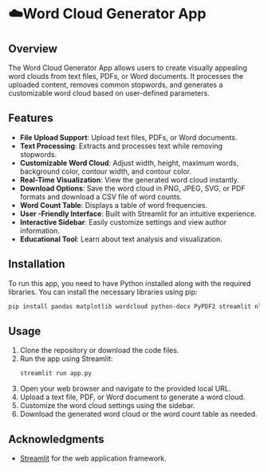 # ☁️Word Cloud Generator App

## Overview
The Word Cloud Generator App allows users to create visually appealing word clouds from text files, PDFs, or Word documents. It processes the uploaded content, removes common stopwords, and generates a customizable word cloud based on user-defined parameters.

## **Features**
- **File Upload Support**: Upload text files, PDFs, or Word documents.
- **Text Processing**: Extracts and processes text while removing stopwords.
- **Customizable Word Cloud**: Adjust width, height, maximum words, background color, contour width, and contour color.
- **Real-Time Visualization**: View the generated word cloud instantly.
- **Download Options**: Save the word cloud in PNG, JPEG, SVG, or PDF formats and download a CSV file of word counts.
- **Word Count Table**: Displays a table of word frequencies.
- **User -Friendly Interface**: Built with Streamlit for an intuitive experience.
- **Interactive Sidebar**: Easily customize settings and view author information.
- **Educational Tool**: Learn about text analysis and visualization.

## **Installation**
To run this app, you need to have Python installed along with the required libraries. You can install the necessary libraries using pip:

```bash
pip install pandas matplotlib wordcloud python-docx PyPDF2 streamlit nltk
```

## Usage
1. Clone the repository or download the code files.
2. Run the app using Streamlit:
   ```bash
   streamlit run app.py
   ```
3. Open your web browser and navigate to the provided local URL.
4. Upload a text file, PDF, or Word document to generate a word cloud.
5. Customize the word cloud settings using the sidebar.
6. Download the generated word cloud or the word count table as needed.

## Acknowledgments

- [Streamlit](https://streamlit.io/) for the web application framework.
